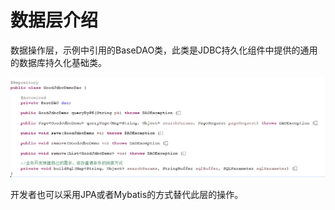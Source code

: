 ﻿
# 数据层介绍

数据操作层，示例中引用的BaseDAO类，此类是JDBC持久化组件中提供的通用的数据库持久化基础类。  



![](/img/image023.jpg)


开发者也可以采用JPA或者Mybatis的方式替代此层的操作。